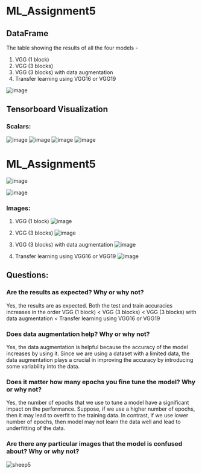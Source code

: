 # ML_Assignment5

## DataFrame 

The table showing the results of all the four models - 
1. VGG (1 block)
2. VGG (3 blocks)
3. VGG (3 blocks) with data augmentation
4. Transfer learning using VGG16 or VGG19

![image](https://user-images.githubusercontent.com/76489649/233083072-09bdc9a4-90fc-48a3-a33d-ff9b0278837a.png)

## Tensorboard  Visualization

### Scalars:

![image](https://user-images.githubusercontent.com/76489649/233106321-3582dfed-050b-4635-9603-96183df613a1.png)
![image](https://user-images.githubusercontent.com/76489649/233106798-b0353210-eb73-4eca-adba-9778945c0ed8.png)
![image](https://user-images.githubusercontent.com/76489649/233106905-362c742f-ddfe-4b27-99df-a5841f23a2d7.png)
![image](https://user-images.githubusercontent.com/76489649/233107103-12ec854e-1d0c-4a7e-8119-38be45ff8a04.png)


# ML_Assignment5


![image](https://user-images.githubusercontent.com/102377549/233099630-2dff38f8-4f68-4321-add7-e7fb33ef5158.png)

![image](https://user-images.githubusercontent.com/102377549/233099777-83613509-ff7f-4b49-990e-b08f0691b005.png)


### Images:

1. VGG (1 block)
![image](https://user-images.githubusercontent.com/76489649/233095818-42fbc0cd-b874-4321-8c2a-120c053bba70.png)

2. VGG (3 blocks)
![image](https://user-images.githubusercontent.com/76489649/233095882-c80344e4-2c67-4422-b7b9-c1824368af8d.png)


3. VGG (3 blocks) with data augmentation
![image](https://user-images.githubusercontent.com/76489649/233095645-fdc4e5d8-d855-4a8d-b0e8-f8aa90c2eb3d.png)

4. Transfer learning using VGG16 or VGG19
![image](https://user-images.githubusercontent.com/76489649/233108152-823ffbe1-7830-45e3-a3df-83408a9d93ab.png)


## Questions:

### Are the results as expected? Why or why not?
Yes, the results are as expected. Both the test and train accuracies increases in the order VGG (1 block) < VGG (3 blocks) < VGG (3 blocks) with data augmentation < Transfer learning using VGG16 or VGG19


### Does data augmentation help? Why or why not?
Yes, the data augmentation is helpful because the accuracy of the model increases by using it. Since we are using a dataset with a limited data, the data augmentation plays a crucial in improving the accuracy by introducing some variability into the data.


### Does it matter how many epochs you fine tune the model? Why or why not?
Yes, the number of epochs that we use to tune a model have a significant impact on the performance. Suppose, if we use a higher number of epochs, then it may lead to overfit to the training data. In contrast, if we use lower number of epochs, then model may not learn the data well and lead to underfitting of the data.


### Are there any particular images that the model is confused about? Why or why not?

![sheep5](https://user-images.githubusercontent.com/76489649/233100789-8fcbdf7e-eb55-40af-aa86-31a7d9cf918b.png)

